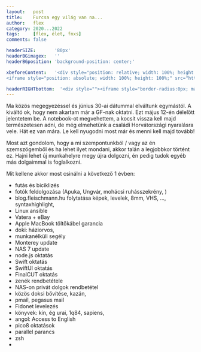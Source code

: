```yaml
---
layout:   post
title:    Furcsa egy világ van na...
author:   flex
category: 2020...2022
tags:     [flex, élet, fnxs]
comments: false

headerSIZE:       '80px'
headerBGimagex:   ''
headerBGposition: 'background-position: center;'

xbeforeContent:	  '<div style="position: relative; width: 100%; height: 0; padding-bottom: 56.25%;">
<iframe style="position: absolute; width: 100%; height: 100%;" src="https://www.youtube.com/embed/ec6_rZ6llI4" title="YouTube video player" frameborder="0" allow="accelerometer; autoplay; clipboard-write; encrypted-media; gyroscope; picture-in-picture" allowfullscreen></iframe></div>'

headerRIGHTbottom:  '<div style=""><iframe style="border-radius:0px; margin-bottom: -9px" src="https://open.spotify.com/embed/track/6fnachl7fIn5dqIjakfJ57?utm_source=generator" width="100%" height="80" frameBorder="0" allowfullscreen="" allow="autoplay; clipboard-write; encrypted-media; fullscreen; picture-in-picture"></iframe></div>'
---
```


Ma közös megegyezéssel és június 30-ai dátummal elváltunk egymástól. A kiváltó ok, hogy nem akartam már a GF-nak oktatni. Ezt május 12-én délelőtt jelentetem be. A notebook-ot megvehettem, a kocsit vissza kell majd természetesen adni, de még elmehetünk a családi Horvátországi nyaralásra vele. Hát ez van mára. Le kell nyugodni most már és menni kell majd tovább!

Most azt gondolom, hogy a mi szempontunkból / vagy az én szemszögemből és ha lehet ilyet mondani, akkor talán a legjobbkor történt ez. Hajni lehet új munkahelyre megy újra dolgozni, én pedig tudok egyéb más dolgaimmal is foglalkozni.

Mit kellene akkor most csinálni a következő 1 évben:
- futás és biciklizés
- fotók feldolgozása (Apuka, Ungvár, mohácsi ruhásszekrény, )
- blog.fleischmann.hu folytatása képek, levelek, 8mm, VHS, ..., syntaxhighlight, 
- Linux ansible
- Vatera + eBay
- Apple MacBook töltőkábel garancia
- doki: háziorvos, 
- munkanélküli segély
- Monterey update
- NAS 7 update
- node.js oktatás
- Swift oktatás
- SwiftUI oktatás
- FinalCUT oktatás
- zenék rendbetétele
- NAS-on privát dolgok rendbetétel
- közös doksi bővítése, kazán, 
- pmail, pegasus mail
- Fidonet levelezés
- könyvek: kín, ég urai, 1q84, sapiens, 
- angol: Access to English
- pico8 oktatások
- parallel parancs
- zsh 
-  